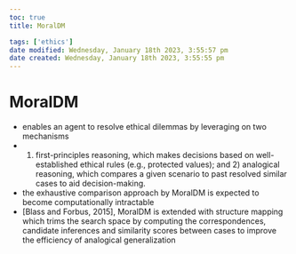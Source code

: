 ```yaml
---
toc: true
title: MoralDM

tags: ['ethics']
date modified: Wednesday, January 18th 2023, 3:55:57 pm
date created: Wednesday, January 18th 2023, 3:55:55 pm
---
```


# MoralDM


- enables an agent to resolve ethical dilemmas by leveraging on two mechanisms
- 1) first-principles reasoning, which makes decisions based on well-established ethical rules (e.g., protected values); and 2) analogical reasoning, which compares a given scenario to past resolved similar cases to aid decision-making.
- the exhaustive comparison approach by MoralDM is expected to become computationally intractable
- [Blass and Forbus, 2015], MoralDM is extended with structure mapping which trims the search space by computing the correspondences, candidate inferences and similarity scores between cases to improve the efficiency of analogical generalization



